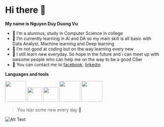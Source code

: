# Hi there 👋

**My name is Nguyen Duy Duong Vu**

- 👦 I’m a alumnus, study in Computer Science in college
- 🌱 I’m currently learning in AI and DA so my main skill is all basic with Data Analyst, Machine learning and Deep learning
- 🤔 I’m not good at coding but on the way learning every new
- 💨 I still learn new everyday. So hope in the future and i can meet up with awsome people who can help me on the way to be a good CSer
- 💬 You can contact me to [facebook](https://www.facebook.com/NDDV.3009/), [linkedin](https://www.linkedin.com/in/nguyen-duy-duong-vu-1993641a7/)

**Languages and tools**

<img src="http://store-images.s-microsoft.com/image/apps.17873.13648462386301114.3b479b74-ea3a-46fc-805f-fa37ceb5c94d.5c120fd9-8101-497f-9b14-f6e18aae5492" width="68" height="68" > <img src="https://colab.research.google.com/img/colab_favicon_256px.png" width="48" height="48" > <img src="https://firebase.google.com/downloads/brand-guidelines/PNG/logo-vertical.png" width="48" height="48" > <img src="https://encrypted-tbn0.gstatic.com/images?q=tbn:ANd9GcRGphnnmzzZk0ZWlG8uwxSDHEWSYMrbLfKb7w&usqp=CAU" width="68" height="68" > <img src="https://cdn-icons-png.flaticon.com/512/2772/2772165.png" width="68" height="68" >

> You lear some new every day :sparkling_heart:

![Alt Text](https://raw.githubusercontent.com/gist/patevs/b007a0e98fb216438d4cbf559fac4166/raw/88f20c9d749d756be63f22b09f3c4ac570bc5101/programming.gif)

